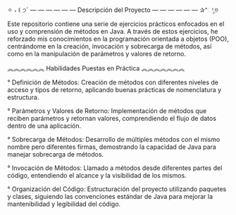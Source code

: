 ✧ ˖ ꒰ ੭´ — — — — — — Descripción del Proyecto — — — — — — ✰⁺ಿೖ୭

Este repositorio contiene una serie de ejercicios prácticos enfocados en el uso y comprensión de métodos en Java. A través de estos ejercicios, he reforzado mis conocimientos en la programación orientada a objetos (POO), centrándome en la creación, invocación y sobrecarga de métodos, así como en la manipulación de parámetros y valores de retorno.


︽︽︽︽︽︽ Habilidades Puestas en Práctica ︽︽︽︽︽︽︽

° Definición de Métodos: Creación de métodos con diferentes niveles de acceso y tipos de retorno, aplicando buenas prácticas de nomenclatura y estructura.

° Parámetros y Valores de Retorno: Implementación de métodos que reciben parámetros y retornan valores, comprendiendo el flujo de datos dentro de una aplicación.

° Sobrecarga de Métodos: Desarrollo de múltiples métodos con el mismo nombre pero diferentes firmas, demostrando la capacidad de Java para manejar sobrecarga de métodos.

° Invocación de Métodos: Llamado a métodos desde diferentes partes del código, entendiendo el alcance y la visibilidad de los mismos.

° Organización del Código: Estructuración del proyecto utilizando paquetes y clases, siguiendo las convenciones estándar de Java para mejorar la mantenibilidad y legibilidad del código.

